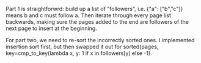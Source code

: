 Part 1 is straightforwrd: build up a list of "followers", i.e. {"a": ["b","c"]} means b and c must follow a. Then iterate through every page list backwards, making sure the pages added to the end are followers of the next page to insert at the beginning.

For part two, we need to re-sort the incorrectly sorted ones. I implemented insertion sort first, but then swapped it out for sorted(pages, key=cmp_to_key(lambda x, y: 1 if x in followers[y] else -1).